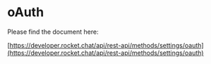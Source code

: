 # oAuth

Please find the document here: 

[https://developer.rocket.chat/api/rest-api/methods/settings/oauth](https://developer.rocket.chat/api/rest-api/methods/settings/oauth)

